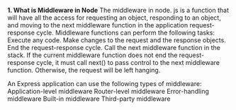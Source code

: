 **1. What is Middleware in Node**
The middleware in node. js is a function that will have all the access for requesting an object, responding to an object, and moving to the next middleware function in the application request-response cycle.
Middleware functions can perform the following tasks:
Execute any code.
Make changes to the request and the response objects.
End the request-response cycle.
Call the next middleware function in the stack.
If the current middleware function does not end the request-response cycle, it must call next() to pass control to the next middleware function. Otherwise, the request will be left hanging.

An Express application can use the following types of middleware:
Application-level middleware
Router-level middleware
Error-handling middleware
Built-in middleware
Third-party middleware
